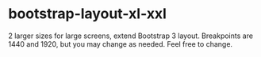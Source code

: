 bootstrap-layout-xl-xxl
=======================

2 larger sizes for large screens, extend Bootstrap 3 layout. Breakpoints are 1440 and 1920, but you may change as needed. Feel free to change.
